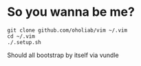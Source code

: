 # So you wanna be me?

    git clone github.com/oholiab/vim ~/.vim
    cd ~/.vim
    ./.setup.sh

Should all bootstrap by itself via vundle
